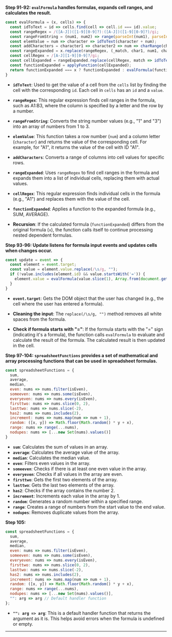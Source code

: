
**Step 91-92: `evalFormula` handles formulas, expands cell ranges, and calculates the result.**

```javascript
const evalFormula = (x, cells) => {
  const idToText = id => cells.find(cell => cell.id === id).value;
  const rangeRegex = /([A-J])([1-9][0-9]?):([A-J])([1-9][0-9]?)/gi;
  const rangeFromString = (num1, num2) => range(parseInt(num1), parseInt(num2));
  const elemValue = num => character => idToText(character + num);
  const addCharacters = character1 => character2 => num => charRange(character1, character2).map(elemValue(num));
  const rangeExpanded = x.replace(rangeRegex, (_match, char1, num1, char2, num2) => rangeFromString(num1, num2).map(addCharacters(char1)(char2)));
  const cellRegex = /[A-J][1-9][0-9]?/gi;
  const cellExpanded = rangeExpanded.replace(cellRegex, match => idToText(match.toUpperCase()));
  const functionExpanded = applyFunction(cellExpanded);
  return functionExpanded === x ? functionExpanded : evalFormula(functionExpanded, cells);
}
```

- **`idToText`**: Used to get the value of a cell from the `cells` list by finding the cell with the corresponding `id`. Each cell in `cells` has an `id` and a `value`.

- **`rangeRegex`**: This regular expression finds cell ranges in the formula, such as A1:B3, where the column is specified by a letter and the row by a number.

- **`rangeFromString`**: Converts the string number values (e.g., "1" and "3") into an array of numbers from 1 to 3.

- **`elemValue`**: This function takes a row number (`num`) and a column letter (`character`) and returns the value of the corresponding cell. For example, for "A1", it returns the value of the cell with ID "A1".

- **`addCharacters`**: Converts a range of columns into cell values for specific rows.

- **`rangeExpanded`**: Uses `rangeRegex` to find cell ranges in the formula and expands them into a list of individual cells, replacing them with actual values.

- **`cellRegex`**: This regular expression finds individual cells in the formula (e.g., "A1") and replaces them with the value of the cell.

- **`functionExpanded`**: Applies a function to the expanded formula (e.g., SUM, AVERAGE).

- **Recursion**: If the calculated formula (`functionExpanded`) differs from the original formula (`x`), the function calls itself to continue processing nested dependent formulas.

**Step 93-96: Update listens for formula input events and updates cells when changes occur.**

```javascript
const update = event => {
  const element = event.target;
  const value = element.value.replace(/\s/g, "");
  if (!value.includes(element.id) && value.startsWith('=')) {
    element.value = evalFormula(value.slice(1), Array.from(document.getElementById("container").children));
  }
}
```

- **`event.target`**: Gets the DOM object that the user has changed (e.g., the cell where the user has entered a formula).

- **Cleaning the input**: The `replace(/\s/g, "")` method removes all white spaces from the formula.

- **Check if formula starts with "="**: If the formula starts with the "=" sign (indicating it's a formula), the function calls `evalFormula` to evaluate and calculate the result of the formula. The calculated result is then updated in the cell.



**Step 97-104: `spreadsheetFunctions` provides a set of mathematical and array processing functions that can be used in spreadsheet formulas.**

```javascript
const spreadsheetFunctions = {
  sum,
  average,
  median,
  even: nums => nums.filter(isEven),
  someeven: nums => nums.some(isEven),
  everyeven: nums => nums.every(isEven),
  firsttwo: nums => nums.slice(0, 2),
  lasttwo: nums => nums.slice(-2),
  has2: nums => nums.includes(2),
  increment: nums => nums.map(num => num + 1),
  random: ([x, y]) => Math.floor(Math.random() * y + x),
  range: nums => range(...nums),
  nodupes: nums => [...new Set(nums).values()]
}
```

- **`sum`**: Calculates the sum of values in an array.
- **`average`**: Calculates the average value of the array.
- **`median`**: Calculates the median value.
- **`even`**: Filters even values in the array.
- **`someeven`**: Checks if there is at least one even value in the array.
- **`everyeven`**: Checks if all values in the array are even.
- **`firsttwo`**: Gets the first two elements of the array.
- **`lasttwo`**: Gets the last two elements of the array.
- **`has2`**: Checks if the array contains the number 2.
- **`increment`**: Increments each value in the array by 1.
- **`random`**: Generates a random number within a specified range.
- **`range`**: Creates a range of numbers from the start value to the end value.
- **`nodupes`**: Removes duplicate values from the array.

**Step 105:**

```javascript
const spreadsheetFunctions = {
  sum,
  average,
  median,
  even: nums => nums.filter(isEven),
  someeven: nums => nums.some(isEven),
  everyeven: nums => nums.every(isEven),
  firsttwo: nums => nums.slice(0, 2),
  lasttwo: nums => nums.slice(-2),
  has2: nums => nums.includes(2),
  increment: nums => nums.map(num => num + 1),
  random: ([x, y]) => Math.floor(Math.random() * y + x),
  range: nums => range(...nums),
  nodupes: nums => [...new Set(nums).values()],
  "": arg => arg // Default handler function
};
```

- **`"": arg => arg`**: This is a default handler function that returns the argument as it is. This helps avoid errors when the formula is undefined or empty.

--- 
